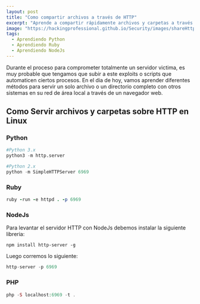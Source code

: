 ```yaml
---
layout: post
title: "Como compartir archivos a través de HTTP"
excerpt: "Aprende a compartir rápidamente archivos y carpetas a través de HTTP en Linux"
image: "https://hackingprofessional.github.io/Security/images/shareHttpLinux.png"
tags: 
  - Aprendiendo Python
  - Aprendiendo Ruby
  - Aprendiendo NodeJs
---
```


Durante el proceso para comprometer totalmente un servidor victima, es muy probable que tengamos que subir a este exploits o scripts que automaticen ciertos procesos.
En el dia de hoy, vamos aprender diferentes métodos para servir un solo archivo o un directorio completo con otros sistemas en su red de área local a través de un navegador web.

## Como Servir archivos y carpetas sobre HTTP en Linux
### Python

```python
#Python 3.x
python3 -m http.server

#Python 2.x
python -m SimpleHTTPServer 6969
```

### Ruby

```ruby
ruby -run -e httpd . -p 6969
```

### NodeJs
Para levantar el servidor HTTP con NodeJs debemos instalar la siguiente libreria:
```shell
npm install http-server -g
```
Luego corremos lo siguiente:
```javascript
http-server -p 6969
```

### PHP

```php
php -S localhost:6969 -t .
```

